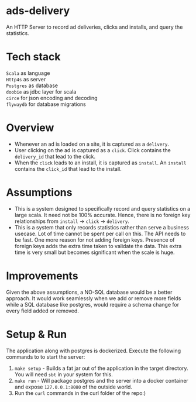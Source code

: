# ads-delivery
An HTTP Server to record ad deliveries, clicks and installs, and query the statistics.

# Tech stack
`Scala` as language <br>
`Http4s` as server <br>
`Postgres` as database <br>
`doobie` as jdbc layer for scala <br>
`circe` for json encoding and decoding <br>
`flywaydb` for database migrations

# Overview
- Whenever an ad is loaded on a site, it is captured as a `delivery`.
- User clicking on the ad is captured as a `click`. Click contains the `delivery_id` that lead to the click.
- When the `click` leads to an install, it is captured as `install`. An `install` contains the `click_id` that lead to the install.

# Assumptions 
- This is a system designed to specifically record and query statistics on a large scala. It need not be 100% accurate. Hence, there is no foreign key relationships from `install` -> `click` -> `delivery`.
- This is a system that only records statistics rather than serve a business usecase. Lot of time cannot be spent per call on this. The API needs to be fast. One more reason for not adding foreign keys. Presence of foreign keys adds the extra time taken to validate the data. This extra time is very small but becomes significant when the scale is huge.

# Improvements
Given the above assumptions, a NO-SQL database would be a better approach. It would work seamlessly when we add or remove more fields while a SQL database like postgres, would require a schema change for every field added or removed.

# Setup & Run
The application along with postgres is dockerized. Execute the following commands to to start the server:
1. `make setup` - Builds a fat jar out of the application in the target directory. You will need `sbt` in your system for this.
2. `make run` - Will package postgres and the server into a docker container and expose `127.0.0.1:8080` of the outside world.
3. Run the `curl` commands in the curl folder of the repo:)